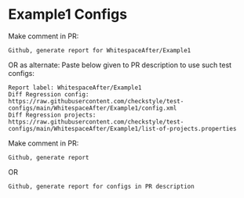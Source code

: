 # Example1 Configs
Make comment in PR:
```
Github, generate report for WhitespaceAfter/Example1
```
OR as alternate:
Paste below given to PR description to use such test configs:
```
Report label: WhitespaceAfter/Example1
Diff Regression config: https://raw.githubusercontent.com/checkstyle/test-configs/main/WhitespaceAfter/Example1/config.xml
Diff Regression projects: https://raw.githubusercontent.com/checkstyle/test-configs/main/WhitespaceAfter/Example1/list-of-projects.properties
```
Make comment in PR:
```
Github, generate report
```
OR
```
Github, generate report for configs in PR description
```
